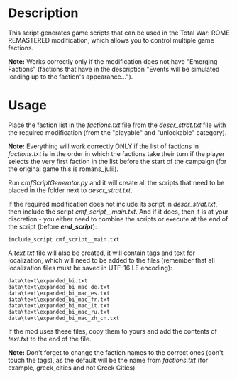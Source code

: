 # Description
This script generates game scripts that can be used in the Total War: ROME REMASTERED modification, which allows you to control multiple game factions.

**Note:** Works correctly only if the modification does not have "Emerging Factions" (factions that have in the description "Events will be simulated leading up to the faction's appearance...").

# Usage
Place the faction list in the *factions.txt* file from the *descr_strat.txt* file with the required modification (from the "playable" and "unlockable" category).

**Note:** Everything will work correctly ONLY if the list of factions in *factions.txt* is in the order in which the factions take their turn if the player selects the very first faction in the list before the start of the campaign (for the original game this is romans_julii).

Run *cmfScriptGenerator.py* and it will create all the scripts that need to be placed in the folder next to *descr_strat.txt*.

If the required modification does not include its script in *descr_strat.txt*, then include the script *cmf_script__main.txt*. And if it does, then it is at your discretion - you either need to combine the scripts or execute at the end of the script (before ***end_script***):
```
include_script cmf_script__main.txt
```
A *text.txt* file will also be created, it will contain tags and text for localization, which will need to be added to the files (remember that all localization files must be saved in UTF-16 LE encoding):
```
data\text\expanded_bi.txt
data\text\expanded_bi_mac_de.txt
data\text\expanded_bi_mac_es.txt
data\text\expanded_bi_mac_fr.txt
data\text\expanded_bi_mac_it.txt
data\text\expanded_bi_mac_ru.txt
data\text\expanded_bi_mac_zh_cn.txt
```
If the mod uses these files, copy them to yours and add the contents of *text.txt* to the end of the file.

**Note:** Don't forget to change the faction names to the correct ones (don't touch the tags), as the default will be the name from *factions.txt* (for example, greek_cities and not Greek Cities).
